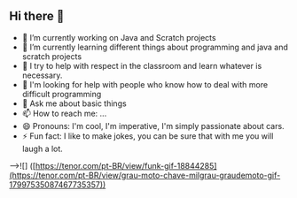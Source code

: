## Hi there 👋
- 🔭 I’m currently working on Java and Scratch projects
- 🌱 I’m currently learning different things about programming and java and scratch projects
- 👯 I try to help with respect in the classroom and learn whatever is necessary.
- 🤔 I'm looking for help with people who know how to deal with more difficult programming
- 💬 Ask me about basic things
- 📫 How to reach me: ...
- 😄 Pronouns: I'm cool, I'm imperative, I'm simply passionate about cars.
- ⚡ Fun fact: I like to make jokes, you can be sure that with me you will laugh a lot.

-->![] ([https://tenor.com/pt-BR/view/funk-gif-18844285](https://tenor.com/pt-BR/view/grau-moto-chave-milgrau-graudemoto-gif-17997535087467735357))
<!--
**eddy1611/eddy1611** is a ✨ _special_ ✨ repository because its `README.md` (this file) appears on your GitHub profile.

Here are some ideas to get you started:

- 🔭 I’m currently working on Java and Scratch projects
- 🌱 I’m currently learning different things about programming and java and scratch projects
- 👯 I try to help with respect in the classroom and learn whatever is necessary.
- 🤔 I'm looking for help with people who know how to deal with more difficult programming
- 💬 Ask me about basic things
- 📫 How to reach me: ...
- 😄 Pronouns: ...
- ⚡ Fun fact: ...
--> 
